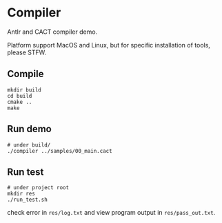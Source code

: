 # Compiler

Antlr and CACT compiler demo.

Platform support MacOS and Linux, but for specific installation of tools, please STFW.

## Compile

```shell
mkdir build
cd build
cmake ..
make
```

## Run demo

```shell
# under build/
./compiler ../samples/00_main.cact
```

## Run test

```shell
# under project root
mkdir res
./run_test.sh
```

check error in `res/log.txt` and view program output in `res/pass_out.txt`.
